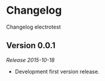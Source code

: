 Changelog
=========

Changelog electrotest


Version 0.0.1
-------------
*Release 2015-10-18*
- Development first version release.

